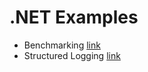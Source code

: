 # .NET Examples

- Benchmarking [link](https://www.youtube.com/watch?v=Lvdyi5DWNm4)
- Structured Logging [link](https://www.youtube.com/watch?v=MHJ0BHfWhRw)

